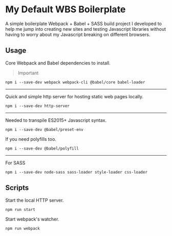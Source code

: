 # My Default WBS Boilerplate

A simple boilerplate Webpack + Babel + SASS build project I developed to help me jump into creating new sites and testing Javascript libraries without having to worry about my Javascript breaking on different browsers.

## Usage

Core Webpack and Babel dependencies to install.

> Important
    
    npm i --save-dev webpack webpack-cli @babel/core babel-loader
   
---   
   
Quick and simple http server for hosting static web pages locally.

    npm i --save-dev http-server
        
---

Needed to transpile ES2015+ Javascript syntax.

    npm i --save-dev @babel/preset-env
    
If you need polyfills too.

    npm i --save-dev @babel/polyfill
    
---

For SASS

    npm i --save-dev node-sass sass-loader style-loader css-loader

Scripts 
---
Start the local HTTP server.

    npm run start

Start webpack's watcher.

    npm run webpack
